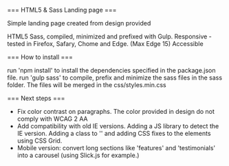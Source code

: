 === HTML5 & Sass Landing page ===

Simple landing page created from design provided

HTML5
Sass, compiled, minimized and prefixed with Gulp.
Responsive - tested in Firefox, Safary, Chome and Edge. (Max Edge 15)
Accessible

=== How to install ===

run 'npm install' to install the dependencies specified in the package.json file. 
run 'gulp sass' to compile, prefix and minimize the sass files in the sass folder. The files will be merged in the css/styles.min.css

=== Next steps ===

- Fix color contrast on paragraphs. The color provided in design do not comply with WCAG 2 AA
- Add compatibility with old IE versions. Adding a JS library to detect the IE version. Adding a class to '<body>' and adding CSS fixes to the elements using CSS Grid. 
- Mobile version: convert long sections like 'features' and 'testimonials' into a carousel (using Slick.js for example.)